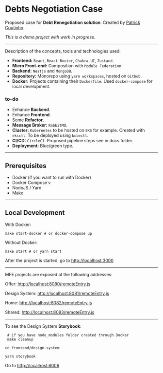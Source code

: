 # **Debts Negotiation Case**

Proposed case for **Debt Renegotiation solution**. Created by [Patrick Coutinho](https://www.linkedin.com/in/patrickcoutinho/).

*This is a demo project with work in progress.*

---

Description of the concepts, tools and technologies used:

- **Frontend:** `React`, `React Router`, `Chakra UI`, `Zustand`.
- **Micro Front-end:** Composition with `Module Federation`.
- **Backend:** `Nestjs` and `MongoDB`.
- **Repository:** Monorepo using `yarn workspaces`, hosted on `Github`.
- **Docker:** Projects containing their `Dockerfile`. Used `docker-compose` for local development.
### to-do

- Enhance **Backend**.
- Enhance **Frontend**.
- Some **Refactor**.
- **Message Broker:** `RabbitMQ`.
- **Cluster:** `Kubernetes` to be hosted on `EKS` for example. Created with `eksctl`. To be deployed using `kubectl`.
- **CI/CD:** `CircleCI`. Proposed pipeline steps see in docs folder.
- **Deployment:** Blue/green type.

---

## Prerequisites

- Docker (if you want to run with Docker)
- Docker Compose v
- NodeJS / Yarn
- Make

---

## Local Development

With Docker:

```shell
make start-docker # or docker-compose up
```

Without Docker:

```shell
make start # or yarn start
```

After the project is started, go to <http://localhost:3000>

---

MFE projects are exposed at the following addresses:

Offer: <http://localhost:8080/remoteEntry.js>

Design System: <http://localhost:8081/remoteEntry.js>

Home: <http://localhost:8082/remoteEntry.js>

Shared: <http://localhost:8083/remoteEntry.js>

---

To see the Design System **Storybook**:


```shell
 # if you have node_modules folder created through Docker
 make cleanup

cd frontend/design-system

yarn storybook
```

Go to <http://localhost:6006>
